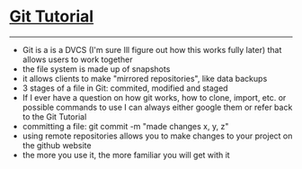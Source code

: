 # [Git Tutorial](https://blog.udemy.com/git-tutorial-a-comprehensive-guide/)
---

- Git is a is a DVCS (I'm sure Ill figure out how this works fully later) that allows users to work together
- the file system is made up of snapshots
- it allows clients to make "mirrored repositories", like data backups
- 3 stages of a file in Git: commited, modified and staged
- If I ever have a question on how git works, how to clone, import, etc. or possible commands to use I can always either google them or refer back to the Git Tutorial
- committing a file: git commit -m "made changes x, y, z"
- using remote repositories allows you to make changes to your project on the github website
- the more you use it, the more familiar you will get with it
